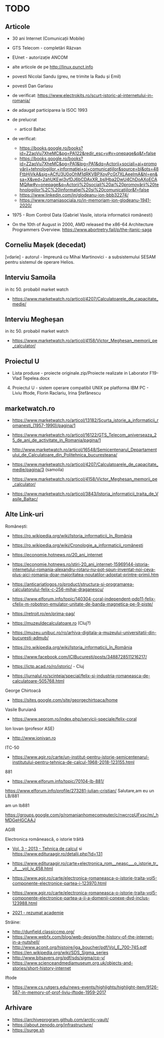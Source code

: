 # TODO

## Articole

- 30 ani Internet (Comunicații Mobile)
- GTS Telecom - completări Răzvan
- EUnet - autorizație ANCOM
- alte articole de pe http://linux.punct.info
- povesti Nicolai Sandu (greu, ne trimite la Radu și Emil)
- povesti Dan Garlasu
- de verificat: <https://www.electrokits.ro/scurt-istoric-al-internetului-in-romania/>
- de adaugat participarea la ISOC 1993

- de prelucrat
  - articol Baltac

- de verificat:
  - https://books.google.ro/books?id=Z2aoVu7XheMC&pg=PA122&redir_esc=y#v=onepage&q&f=false
  - https://books.google.ro/books?id=Z2aoVu7XheMC&pg=PA1&lpg=PA1&dq=Actorii+sociali+ai+promovării+tehnologiilor,+informaţiei+şi+comunicaţiilor&source=bl&ots=48FtbHjVkA&sig=ACfU3U0oOhM1dRKVBPXoyPcGt7XLAeeImA&hl=en&sa=X&ved=2ahUKEwj3vfDJ6bCDAxXR_bsIHba2DwU4ChDoAXoECAMQAw#v=onepage&q=Actorii%20sociali%20ai%20promovării%20tehnologiilor%2C%20informaţiei%20şi%20comunicaţiilor&f=false
  - https://www.linkedin.com/in/glodeanu-ion-bbb32274/
  - https://www.romaniasociala.ro/in-memoriam-ion-glodeanu-1941-2020/

- 1975 - Rom Control Data (Gabriel Vasile, istoria informaticii românesti)

- On the 10th of August in 2000, AMD released the x86-64 Architecture Programmers Overview.
  https://www.abortretry.fail/p/the-itanic-saga


## Corneliu Mașek (decedat)

[vdarie] - autorul - împreună cu Mihai Martinovici - a subsistemului SESAM pentru sistemul de operare Helios.

## Interviu Samoila

in itc 50. probabil market watch

- https://www.marketwatch.ro/articol/4207/Calculatoarele_de_capacitate_medie/

## Interviu Megheșan

in itc 50. probabil market watch

- https://www.marketwatch.ro/articol/4158/Victor_Meghesan_memorii_pe_calculator/


## Proiectul U

- Lista produse - proiecte originale.zip/Proiecte  realizate in Laborator F19-Vlad Tepelea.docx

4.	Proiectul U - sistem operare compatibil UNIX pe platforma IBM PC - Liviu Iftode, Florin Raclariu, Irina Ștefănescu

## marketwatch.ro

- https://www.marketwatch.ro/articol/13182/Scurta_istorie_a_informaticii_romanesti_(1957-1990)/pagina/1

- https://www.marketwatch.ro/articol/16122/GTS_Telecom_aniverseaza_25_de_ani_de_activitate_in_Romania/pagina/1
- http://www.marketwatch.ro/articol/16548/Semicentenarul_Departamentului_de_Calculatoare_din_Politehnica_bucuresteana/
- https://www.marketwatch.ro/articol/4207/Calculatoarele_de_capacitate_medie/pagina/3 (samoila)
- https://www.marketwatch.ro/articol/4158/Victor_Meghesan_memorii_pe_calculator/
- https://www.marketwatch.ro/articol/3843/Istoria_informaticii_traita_de_Vasile_Baltac/


## Alte Link-uri

Românești:

- https://ro.wikipedia.org/wiki/Istoria_informaticii_în_România
- https://ro.wikipedia.org/wiki/Cronologie_a_informaticii_românești
- https://economie.hotnews.ro/20_ani_internet
- https://economie.hotnews.ro/stiri-20_ani_internet-15969144-istoria-internetului-romania-alexandru-rotaru-nu-pot-spun-inventat-noi-ceva-plus-aici-romania-doar-majoritatea-noutatilor-adoptat-printre-primii.htm
- https://anticariatlogos.ro/product/structura-si-programarea-calculatorului-felix-c-256-mihai-draganescu/

- https://www.elforum.info/topic/140304-coral-independent-pdp11-felix-cfelix-m-robotron-emulator-unitate-de-banda-magnetica-pe-9-piste/
- https://retroit.ro/en/prima-pag/
- https://muzeuldecalculatoare.ro (Cluj?)
- https://muzeu.unibuc.ro/ro/arhiva-digitala-a-muzeului-universitatii-din-bucuresti-admub/
- https://ro.wikipedia.org/wiki/Istoria_informaticii_în_România
- https://www.facebook.com/ICIBucuresti/posts/3488728511216217/
- https://ictp.acad.ro/ro/istoric/ - Cluj
- https://jurnalul.ro/scinteia/special/felix-si-industria-romaneasca-de-calculatoare-505768.html

George Chirtoacă

- https://sites.google.com/site/georgechirtoaca/home

Vasile Buruiană

- https://www.seprom.ro/index.php/servicii-speciale/felix-coral

Ion Iovan (profesor ASE)

- http://www.ionivan.ro

ITC-50

- https://www.agir.ro/carte/un-institut-pentru-istorie-semicentenarul-institutului-pentru-tehnica-de-calcul-1968-2018-123155.html


881

- https://www.elforum.info/topic/70104-lb-881/

https://www.elforum.info/profile/273281-iulian-cristian/
Salutare,am eu un LB/881

am un lb881

https://groups.google.com/g/romanianhomecomputer/c/nwcrcpUFxsc/m/_hMDGeHGCAAJ

AGIR

Electronica românească, o istorie trăită

- [Vol. 3 - 2013 - Tehnica de calcul](https://www.edituraagir.ro/carte+electronica_romaneasca_o_istorie_traita_vol_3_131.html) si https://www.edituraagir.ro/detalii.php?id=131
- https://www.edituraagir.ro/carte+electronica_rom__neasc___o_istorie_tr__it___vol_iv_458.html
- https://www.agir.ro/carte/electronica-romaneasca-o-istorie-traita-vol5-componente-electronice-partea-i-123970.html
- https://www.agir.ro/carte/electronica-romaneasca-o-istorie-traita-vol5-componente-electronice-partea-a-ii-a-domenii-conexe-dvd-inclus-123988.html

- [2021 - rezumat academie](https://www.agir.ro/carte/un-secol-de-electronica-in-romania-123911.html)

Străine:

- http://dunfield.classiccmp.org/
- https://www.webfx.com/blog/web-design/the-history-of-the-internet-in-a-nutshell/
- http://www.aconit.org/histoire/iga_boucher/pdf/Vol_E_700-745.pdf
- https://en.wikipedia.org/wiki/SDS_Sigma_series
- http://www.bitsavers.org/pdf/sds/sigma/cp-v/
- https://www.scienceandmediamuseum.org.uk/objects-and-stories/short-history-internet

Iftode

- https://www.cs.rutgers.edu/news-events/highlights/highlight-item/9126-587-in-memory-of-prof-liviu-iftode-1959-2017

## Arhivare

- https://archiveprogram.github.com/arctic-vault/
- https://about.zenodo.org/infrastructure/
- https://surge.sh
